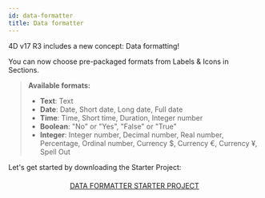 ```yaml
---
id: data-formatter
title: Data formatter
---
```


4D v17 R3 includes a new concept: Data formatting!

You can now choose pre-packaged formats from Labels & Icons in Sections.

> **Available formats:**
>
> * **Text**: Text
> *  **Date**: Date, Short date, Long date, Full date
> *  **Time**: Time, Short time, Duration, Integer number
> *  **Boolean**: "No" or "Yes", "False" or "True"
> *  **Integer**: Integer number, Decimal number, Real number, Percentage, Ordinal number, Currency $, Currency €, Currency ¥, Spell Out

</div>

Let's get started by downloading the Starter Project:

<div markdown="1" style="text-align: center; margin-top: 20px">
<a class="button"
href="https://github.com/4d-for-ios/tutorial-DataFormatter/releases/latest/download/tutorial-DataFormatter.zip">DATA FORMATTER STARTER PROJECT</a>
</div>

